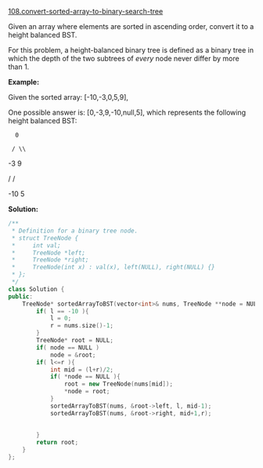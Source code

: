 [108.convert-sorted-array-to-binary-search-tree](https://leetcode.com/problems/convert-sorted-array-to-binary-search-tree/)  

Given an array where elements are sorted in ascending order, convert it to a height balanced BST.

For this problem, a height-balanced binary tree is defined as a binary tree in which the depth of the two subtrees of _every_ node never differ by more than 1.

**Example:**

  
Given the sorted array: \[-10,-3,0,5,9\],
  

  
One possible answer is: \[0,-3,9,-10,null,5\], which represents the following height balanced BST:
  

  
      0
  
     / \\
  
   -3   9
  
   /   /
  
 -10  5  



**Solution:**  

```cpp
/**
 * Definition for a binary tree node.
 * struct TreeNode {
 *     int val;
 *     TreeNode *left;
 *     TreeNode *right;
 *     TreeNode(int x) : val(x), left(NULL), right(NULL) {}
 * };
 */
class Solution {
public:
    TreeNode* sortedArrayToBST(vector<int>& nums, TreeNode **node = NULL, int l = -10, int r =-10) {
        if( l == -10 ){
            l = 0;
            r = nums.size()-1;
        }
        TreeNode* root = NULL;
        if( node == NULL )
            node = &root;
        if( l<=r ){
            int mid = (l+r)/2;
            if( *node == NULL ){
                root = new TreeNode(nums[mid]);
                *node = root;
            }
            sortedArrayToBST(nums, &root->left, l, mid-1);
            sortedArrayToBST(nums, &root->right, mid+1,r);
            
            
        }
        return root;
    }
};
```
      